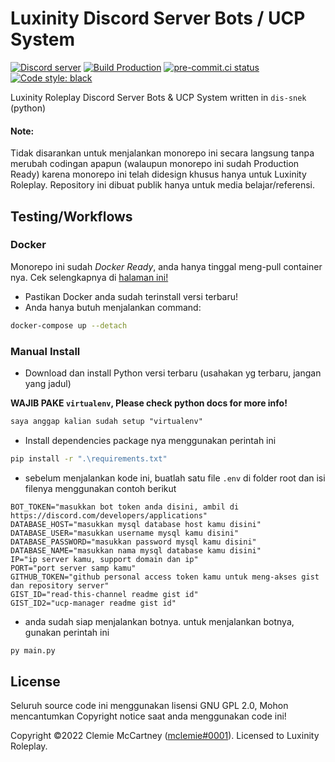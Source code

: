 # Luxinity Discord Server Bots / UCP System

[![Discord server](https://img.shields.io/discord/812150001089118210?label=Join%20our%20Discord%20Server%21)](https://discord.gg/U7nXFpDrXd) [![Build Production](https://img.shields.io/github/workflow/status/Luxinity-Roleplay/Luxinity-UCP/Build%20Production/master)](https://github.com/Luxinity-Roleplay/Luxinity-UCP/actions/workflows/build.yml) [![pre-commit.ci status](https://results.pre-commit.ci/badge/github/Luxinity-Roleplay/Luxinity-UCP/master.svg)](https://results.pre-commit.ci/latest/github/Luxinity-Roleplay/Luxinity-UCP/master) [![Code style: black](https://img.shields.io/badge/code%20style-black-000000.svg)](https://github.com/psf/black)

Luxinity Roleplay Discord Server Bots & UCP System written in `dis-snek` (python)

#### Note:

Tidak disarankan untuk menjalankan monorepo ini secara langsung tanpa merubah codingan apapun (walaupun monorepo ini sudah Production Ready) karena monorepo ini telah didesign khusus hanya untuk Luxinity Roleplay. Repository ini dibuat publik hanya untuk media belajar/referensi.

## Testing/Workflows

### Docker

Monorepo ini sudah _Docker Ready_, anda hanya tinggal meng-pull container nya. Cek selengkapnya di [halaman ini!](https://github.com/Luxinity-Roleplay/Luxinity-UCP/pkgs/container/luxinity-ucp)

- Pastikan Docker anda sudah terinstall versi terbaru!
- Anda hanya butuh menjalankan command:

```bash
docker-compose up --detach
```

### Manual Install

- Download dan install Python versi terbaru (usahakan yg terbaru, jangan yang jadul)

**WAJIB PAKE `virtualenv`, Please check python docs for more info!**

```md
saya anggap kalian sudah setup "virtualenv"
```

- Install dependencies package nya menggunakan perintah ini

```bash
pip install -r ".\requirements.txt"
```

- sebelum menjalankan kode ini, buatlah satu file `.env` di folder root dan isi filenya menggunakan contoh berikut

```env
BOT_TOKEN="masukkan bot token anda disini, ambil di https://discord.com/developers/applications"
DATABASE_HOST="masukkan mysql database host kamu disini"
DATABASE_USER="masukkan username mysql kamu disini"
DATABASE_PASSWORD="masukkan password mysql kamu disini"
DATABASE_NAME="masukkan nama mysql database kamu disini"
IP="ip server kamu, support domain dan ip"
PORT="port server samp kamu"
GITHUB_TOKEN="github personal access token kamu untuk meng-akses gist dan repository server"
GIST_ID="read-this-channel readme gist id"
GIST_ID2="ucp-manager readme gist id"
```

- anda sudah siap menjalankan botnya. untuk menjalankan botnya, gunakan perintah ini

```bash
py main.py
```

## License

Seluruh source code ini menggunakan lisensi GNU GPL 2.0, Mohon mencantumkan Copyright notice saat anda menggunakan code ini!

Copyright ©️2022 Clemie McCartney ([mclemie#0001](https://discord.com/users/351150966948757504)). Licensed to Luxinity Roleplay.
